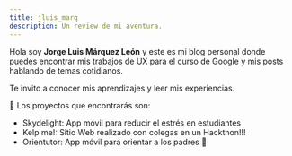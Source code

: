 ```yaml
---
title: jluis_marq
description: Un review de mi aventura.
---
```


Hola soy **Jorge Luis Márquez León** y este es mi blog personal donde puedes encontrar mis trabajos de UX para el curso de Google y mis posts hablando de temas cotidianos.

Te invito a conocer mis aprendizajes y leer mis experiencias.

🚀
Los proyectos que encontrarás son: 
* Skydelight: App móvil para reducir el estrés en estudiantes
* Kelp me!: Sitio Web realizado con colegas en un Hackthon!!! 
* Orientutor: App móvil para orientar a los padres
🚀
